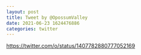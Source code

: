 ```yaml
--- 
layout: post 
title: Tweet by @OpossumValley 
date: 2021-06-23 1624476886 
categories: twitter 
--- 
```

https://twitter.com/o/status/1407782880777052169